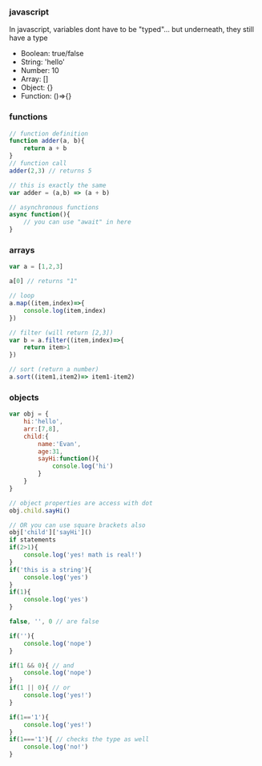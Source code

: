 ### javascript

In javascript, variables dont have to be "typed"... but underneath, they still have a type

- Boolean: true/false
- String: 'hello'
- Number: 10
- Array: []
- Object: {}
- Function: ()=>{}

### functions
```js
// function definition
function adder(a, b){
    return a + b
}
// function call
adder(2,3) // returns 5

// this is exactly the same
var adder = (a,b) => (a + b)

// asynchronous functions
async function(){
    // you can use "await" in here
}
```

### arrays
```js
var a = [1,2,3]

a[0] // returns "1"

// loop
a.map((item,index)=>{
    console.log(item,index)
})

// filter (will return [2,3])
var b = a.filter((item,index)=>{
    return item>1
})

// sort (return a number)
a.sort((item1,item2)=> item1-item2)
```

### objects
```js
var obj = {
    hi:'hello',
    arr:[7,8],
    child:{
        name:'Evan',
        age:31,
        sayHi:function(){
            console.log('hi')
        }
    }
}

// object properties are access with dot 
obj.child.sayHi()

// OR you can use square brackets also
obj['child']['sayHi']()
if statements
if(2>1){
    console.log('yes! math is real!')
}
if('this is a string'){
    console.log('yes')
}
if(1){
    console.log('yes')
}

false, '', 0 // are false

if(''){
    console.log('nope')
}

if(1 && 0){ // and
    console.log('nope')
}
if(1 || 0){ // or
    console.log('yes!')
}

if(1=='1'){
    console.log('yes!')
}
if(1==='1'){ // checks the type as well
    console.log('no!')
}
```